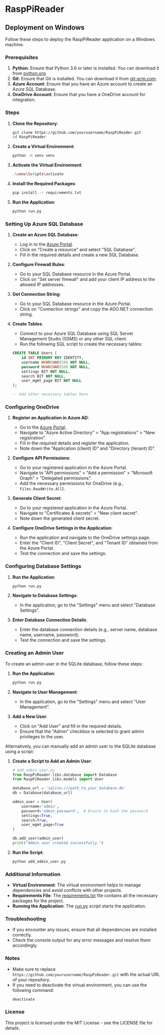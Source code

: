 # RaspPiReader

## Deployment on Windows

Follow these steps to deploy the RaspPiReader application on a Windows machine.

### Prerequisites

1. **Python**: Ensure that Python 3.6 or later is installed. You can download it from [python.org](https://www.python.org/downloads/).
2. **Git**: Ensure that Git is installed. You can download it from [git-scm.com](https://git-scm.com/downloads/).
3. **Azure Account**: Ensure that you have an Azure account to create an Azure SQL Database.
4. **OneDrive Account**: Ensure that you have a OneDrive account for integration.

### Steps

1. **Clone the Repository**:
    ```sh
    git clone https://github.com/yourusername/RaspPiReader.git
    cd RaspPiReader
    ```

2. **Create a Virtual Environment**:
    ```sh
    python -m venv venv
    ```

3. **Activate the Virtual Environment**:
    ```sh
    .\venv\Scripts\activate
    ```

4. **Install the Required Packages**:
    ```sh
    pip install -r requirements.txt
    ```

5. **Run the Application**:
    ```sh
    python run.py
    ```

### Setting Up Azure SQL Database

1. **Create an Azure SQL Database**:
    - Log in to the [Azure Portal](https://portal.azure.com/).
    - Click on "Create a resource" and select "SQL Database".
    - Fill in the required details and create a new SQL Database.

2. **Configure Firewall Rules**:
    - Go to your SQL Database resource in the Azure Portal.
    - Click on "Set server firewall" and add your client IP address to the allowed IP addresses.

3. **Get Connection String**:
    - Go to your SQL Database resource in the Azure Portal.
    - Click on "Connection strings" and copy the ADO.NET connection string.

4. **Create Tables**:
    - Connect to your Azure SQL Database using SQL Server Management Studio (SSMS) or any other SQL client.
    - Run the following SQL script to create the necessary tables:
    ```sql
    CREATE TABLE Users (
        id INT PRIMARY KEY IDENTITY,
        username NVARCHAR(50) NOT NULL,
        password NVARCHAR(50) NOT NULL,
        settings BIT NOT NULL,
        search BIT NOT NULL,
        user_mgmt_page BIT NOT NULL
    );

    -- Add other necessary tables here
    ```

### Configuring OneDrive

1. **Register an Application in Azure AD**:
    - Go to the [Azure Portal](https://portal.azure.com/).
    - Navigate to "Azure Active Directory" > "App registrations" > "New registration".
    - Fill in the required details and register the application.
    - Note down the "Application (client) ID" and "Directory (tenant) ID".

2. **Configure API Permissions**:
    - Go to your registered application in the Azure Portal.
    - Navigate to "API permissions" > "Add a permission" > "Microsoft Graph" > "Delegated permissions".
    - Add the necessary permissions for OneDrive (e.g., `Files.ReadWrite.All`).

3. **Generate Client Secret**:
    - Go to your registered application in the Azure Portal.
    - Navigate to "Certificates & secrets" > "New client secret".
    - Note down the generated client secret.

4. **Configure OneDrive Settings in the Application**:
    - Run the application and navigate to the OneDrive settings page.
    - Enter the "Client ID", "Client Secret", and "Tenant ID" obtained from the Azure Portal.
    - Test the connection and save the settings.

### Configuring Database Settings

1. **Run the Application**:
    ```sh
    python run.py
    ```

2. **Navigate to Database Settings**:
    - In the application, go to the "Settings" menu and select "Database Settings".

3. **Enter Database Connection Details**:
    - Enter the database connection details (e.g., server name, database name, username, password).
    - Test the connection and save the settings.

### Creating an Admin User

To create an admin user in the SQLite database, follow these steps:

1. **Run the Application**:
    ```sh
    python run.py
    ```

2. **Navigate to User Management**:
    - In the application, go to the "Settings" menu and select "User Management".

3. **Add a New User**:
    - Click on "Add User" and fill in the required details.
    - Ensure that the "Admin" checkbox is selected to grant admin privileges to the user.

Alternatively, you can manually add an admin user to the SQLite database using a script:

1. **Create a Script to Add an Admin User**:
    ```python
    # add_admin_user.py
    from RaspPiReader.libs.database import Database
    from RaspPiReader.libs.models import User

    database_url = 'sqlite:///path_to_your_database.db'
    db = Database(database_url)

    admin_user = User(
        username='admin',
        password='admin_password',  # Ensure to hash the password
        settings=True,
        search=True,
        user_mgmt_page=True
    )

    db.add_user(admin_user)
    print("Admin user created successfully.")
    ```

2. **Run the Script**:
    ```sh
    python add_admin_user.py
    ```

### Additional Information

- **Virtual Environment**: The virtual environment helps to manage dependencies and avoid conflicts with other projects.
- **Requirements File**: The [requirements.txt](http://_vscodecontentref_/1) file contains all the necessary packages for the project.
- **Running the Application**: The [run.py](http://_vscodecontentref_/2) script starts the application.

### Troubleshooting

- If you encounter any issues, ensure that all dependencies are installed correctly.
- Check the console output for any error messages and resolve them accordingly.

### Notes

- Make sure to replace `https://github.com/yourusername/RaspPiReader.git` with the actual URL of your repository.
- If you need to deactivate the virtual environment, you can use the following command:
    ```sh
    deactivate
    ```

### License

This project is licensed under the MIT License - see the LICENSE file for details.